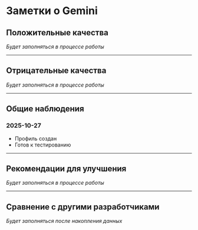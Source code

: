 # Заметки о Gemini

## Положительные качества

_Будет заполняться в процессе работы_

---

## Отрицательные качества

_Будет заполняться в процессе работы_

---

## Общие наблюдения

### 2025-10-27
- Профиль создан
- Готов к тестированию

---

## Рекомендации для улучшения

_Будет заполняться в процессе работы_

---

## Сравнение с другими разработчиками

_Будет заполняться после накопления данных_
